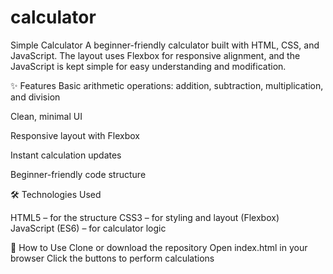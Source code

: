 # calculator

Simple Calculator
A beginner-friendly calculator built with HTML, CSS, and JavaScript.
The layout uses Flexbox for responsive alignment, and the JavaScript is kept simple for easy understanding and modification.

✨ Features
Basic arithmetic operations: addition, subtraction, multiplication, and division

Clean, minimal UI

Responsive layout with Flexbox

Instant calculation updates

Beginner-friendly code structure

🛠️ Technologies Used

HTML5 – for the structure
CSS3 – for styling and layout (Flexbox)
JavaScript (ES6) – for calculator logic

🚀 How to Use
Clone or download the repository
Open index.html in your browser
Click the buttons to perform calculations